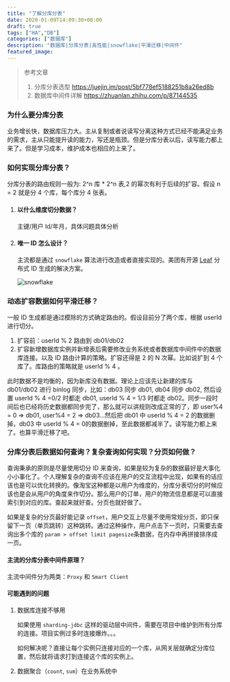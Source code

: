 ```yaml
---
title: "了解分库分表"
date: 2020-01-09T14:09:30+08:00
draft: true
tags: ["HA","DB"]
categories: ["数据库"]
description: "数据库|分库分表|高性能|snowflake|平滑迁移|中间件"
featured_image: 
---
```


<!--more-->

> 参考文章
>
> 1. 分库分表选型 https://juejin.im/post/5bf778ef5188251b8a26ed8b
> 2. 数据库中间件详解 https://zhuanlan.zhihu.com/p/87144535



### 为什么要分库分表

业务增长快，数据库压力大。主从复制或者说读写分离这种方式已经不能满足业务的需求，主从只能提升读的能力，写还是瓶颈。但是分库分表以后，读写能力都上来了。但是学习成本，维护成本也相应的上来了。

### 如何实现分库分表？

分库分表的路由规则一般为: 2^n 库 * 2^n 表,2 的幂次有利于后续的扩容。假设 n = 2 就是分 4 个库，每个库分 4 张表。

1. #### 以什么维度切分数据？

   主键/用户 Id/年月，具体问题具体分析

2. #### 唯一 ID 怎么设计？

   主流都是通过 `snowflake` 算法进行改造或者直接实现的。美团有开源 [Leaf](https://github.com/Meituan-Dianping/Leaf) 分布式 ID 生成的解决方案。

   ![snowflake](https://cdn.jsdelivr.net/gh/xiaoheiAh/imgs@master/20200109194328.png)

### 动态扩容数据如何平滑迁移？

一般 ID 生成都是通过模除的方式确定路由的。假设目前分了两个库，根据 userId 进行切分。

1. 扩容前：userId % 2 路由到 db01/db02
2. 扩容新增数据库实例并新增表后需要修改业务系统或者数据库中间件中的数据库连接。以及 ID 路由计算的策略。扩容还得是 2 的 N 次幂。比如说扩到 4 个库了。库路由的策略就是 userId % 4 。

此时数据不是均衡的，因为新库没有数据。理论上应该先让新建的库与 db01/db02 进行 binlog 同步，比如：db03 同步 db01, db04 同步 db02, 然后设置 userId % 4 =0/2 时都走 db01, userId % 4 = 1/3 时都走 db02。同步一段时间后也已经将历史数据都同步完了，那么就可以讲规则改成正常的了，即 user%4 = 0 => db01, user%4 = 2 => db03...然后把 db01 中 userId % 4 = 2 的数据删掉，db03 中 userId % 4 = 0的数据删掉，至此数据都减半了。读写能力都上来了。也算平滑迁移了吧。

### 分库分表后数据如何查询？复杂查询如何实现？分页如何做？

查询秉承的原则是尽量使用切分 ID 来查询，如果是较为复杂的数据最好是大事化小小事化了。个人理解复杂的查询不应该在用户的交互流程中出现，如果有的话应该也是可以优化转换的。像淘宝这种都是以用户为维度的，分库分表切分的时候应该也是会从用户的角度来作切分。那么用户的订单，用户的物流信息都是可以直接索引到对应的库。查起来就好查。分页也就好做了。

如果是复杂的分页最好能记录 `offset`，用户交互上尽量不使用常规分页，即只保留下一页（单页跳转）这种跳转。通过这种操作，用户点击下一页时，只需要去查询出多个库的 `param > offset limit pagesize`条数据，在内存中再拼接排序成一页。

#### 主流的分库分表中间件原理？

主流中间件分为两类：`Proxy` 和 `Smart Client`

#### 可能遇到的问题

1. 数据库连接不够用

   如果使用 `sharding-jdbc` 这样的驱动层中间件，需要在项目中维护到所有分库的连接。项目实例过多时连接爆炸。。。

   如何解决呢？直接让每个实例只连接对应的一个库，从网关层就确定分库位置，然后就将请求打到连接这个库的实例上。

2. 数据聚合（`count`, `sum`）在业务系统中

